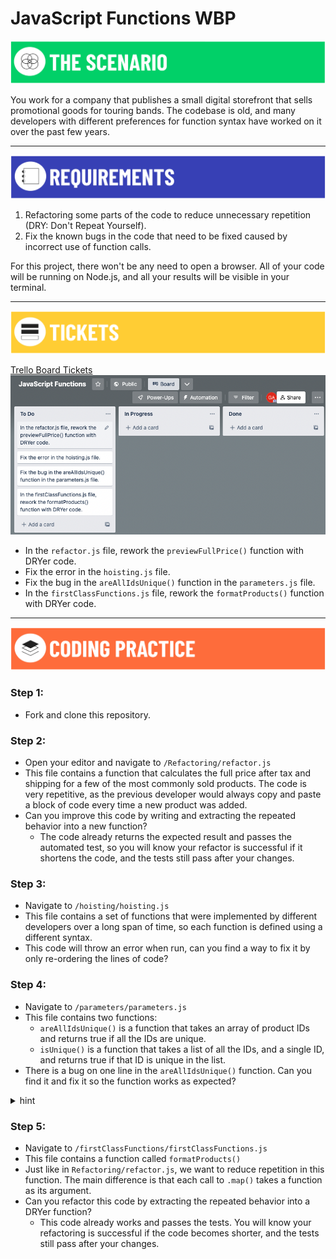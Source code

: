 # JavaScript Functions WBP

![The Scenario](/assets/banner-scenario.png)

You work for a company that publishes a small digital storefront that sells promotional goods for touring bands. The codebase is old, and many developers with different preferences for function syntax have worked on it over the past few years.

---

![Requirements](/assets/banner-requirements.png)

1. Refactoring some parts of the code to reduce unnecessary repetition (DRY: Don't Repeat Yourself). 
2. Fix the known bugs in the code that need to be fixed caused by incorrect use of function calls.

For this project, there won't be any need to open a browser. All of your code will be running on Node.js, and all your results will be visible in your terminal.

---

![Tickets](/assets/banner-tickets.png)

[Trello Board Tickets](https://trello.com/b/03VNnqzX/javascript-functions)
![Trello Board](/assets/trello-board-js-functions.png)
- In the `refactor.js` file, rework the `previewFullPrice()` function with DRYer code.
- Fix the error in the `hoisting.js` file.
- Fix the bug in the `areAllIdsUnique()` function in the `parameters.js` file.
- In the `firstClassFunctions.js` file, rework the `formatProducts()` function with DRYer code.

---

![Coding Practice](/assets/banner-coding.png)

### Step 1:

- Fork and clone this repository.

### Step 2:

- Open your editor and navigate to `/Refactoring/refactor.js`
- This file contains a function that calculates the full price after tax and shipping for a few of the most commonly sold products. The code is very repetitive, as the previous developer would always copy and paste a block of code every time a new product was added.
- Can you improve this code by writing and extracting the repeated behavior into a new function?
  - The code already returns the expected result and passes the automated test, so you will know your refactor is successful if it shortens the code, and the tests still pass after your changes.

### Step 3:

- Navigate to `/hoisting/hoisting.js`
- This file contains a set of functions that were implemented by different developers over a long span of time, so each function is defined using a different syntax.
- This code will throw an error when run, can you find a way to fix it by only re-ordering the lines of code?

### Step 4:

- Navigate to `/parameters/parameters.js`
- This file contains two functions:
  - `areAllIdsUnique()` is a function that takes an array of product IDs and returns true if all the IDs are unique.
  - `isUnique()` is a function that takes a list of all the IDs, and a single ID, and returns true if that ID is unique in the list.
- There is a bug on one line in the `areAllIdsUnique()` function. Can you find it and fix it so the function works as expected?

<details>
<summary>hint</summary>
Are arguments passed by name or by order?
</details>

### Step 5:

- Navigate to `/firstClassFunctions/firstClassFunctions.js`
- This file contains a function called `formatProducts()`
- Just like in `Refactoring/refactor.js`, we want to reduce repetition in this function. The main difference is that each call to `.map()` takes a function as its argument.
- Can you refactor this code by extracting the repeated behavior into a DRYer function?
  - This code already works and passes the tests. You will know your refactoring is successful if the code becomes shorter, and the tests still pass after your changes.
